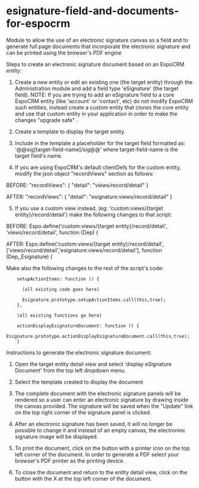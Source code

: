 # esignature-field-and-documents-for-espocrm
Module to allow the use of an electronic signature canvas as a field and to generate full page documents that incorporate the electronic signature and can be printed using the browser's PDF engine

Steps to create an electronic signature document based on an EspoCRM entity:

1) Create a new entity or edit an existing one (the target entity) through the Administration module and add a field type 'eSignature' (the target field). 
NOTE: If you are trying to add an eSignature field to a core EspoCRM entity (like 'account' or 'contact', etc) do not modify EspoCRM such entities, instead create a custom entity that clones the core entity and use that custom entity in your application in order to make the changes "upgrade safe" .

2) Create a template to display the target entity.

3) Include in the template a placeholder for the target field formatted as: '@@sig[target-field-name]/sig@@' where target-field-name is the target field's name.

4) If you are using EspoCRM's default clientDefs for the custom entity, modify the json object "recordViews" section as follows:

  BEFORE: 
  "recordViews": {
    "detail": "views/record/detail"
  }

  AFTER:
  "recordViews": {
    "detail": "esignature:views/record/detail"
  }

5) If you use a custom view instead, (eg: 'custom:views/{target entity}/record/detail') make the following changes to that script:

  BEFORE:
  Espo.define('custom:views/{target entity}/record/detail', 'views/record/detail', function (Dep) {

  AFTER:
  Espo.define('custom:views/{target entity}/record/detail', ['views/record/detail','esignature:views/record/detail'], function (Dep,,Esignature) {

  Make also the following changes to the rest of the script's code:

        setupActionItems: function () {
        
          (all existing code goes here)
          
          Esignature.prototype.setupActionItems.call(this,true);            
        },
        
        (all existing functions go here)
        
        actionDisplayEsignatureDocument: function () {  
            Esignature.prototype.actionDisplayEsignatureDocument.call(this,true);
        }

Instructions to generate the electronic signature document:

1) Open the target entity detail view and select 'display eSignature Document' from the top left dropdown menu.

2) Select the template created to display the document

3) The complete document with the electronic signature panels will be rendered so a user can enter an electronic signature by drawing inside the canvas provided. The signature will be saved when the "Update" link on the top right corner of the signature panel is clicked.

4) After an electronic signature has been saved, it will no longer be possible to change it and instead of an empty canvas, the electroninc signature image will be displayed.

5) To print the document, click on the button with a printer icon on the top left corner of the document. In order to generate a PDF select your browser's PDF printer as the printing device.

6) To close the document and return to the entity detail view, click on the button with the X at the top left corner of the document.
